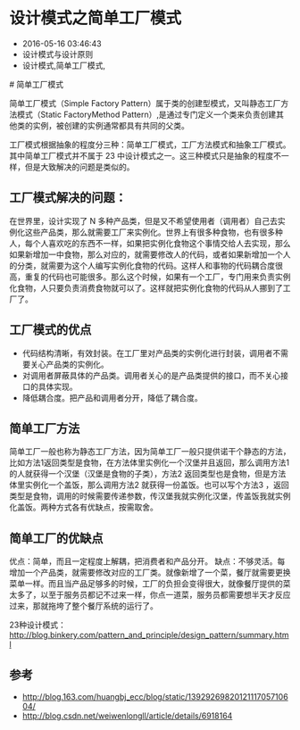 # 设计模式之简单工厂模式
- 2016-05-16 03:46:43
- 设计模式与设计原则
- 设计模式,简单工厂模式,

<!--markdown--># 简单工厂模式

简单工厂模式（Simple Factory Pattern）属于类的创建型模式，又叫静态工厂方法模式（Static FactoryMethod Pattern）,是通过专门定义一个类来负责创建其他类的实例，被创建的实例通常都具有共同的父类。


<!--more-->

工厂模式根据抽象的程度分三种：简单工厂模式，工厂方法模式和抽象工厂模式。其中简单工厂模式并不属于 23 中设计模式之一。这三种模式只是抽象的程度不一样，但是大致解决的问题是类似的。

## 工厂模式解决的问题：

在世界里，设计实现了 N 多种产品类，但是又不希望使用者（调用者）自己去实例化这些产品类，那么就需要工厂来实例化。世界上有很多种食物，也有很多种人，每个人喜欢吃的东西不一样，如果把实例化食物这个事情交给人去实现，那么如果新增加一中食物，那么对应的，就需要修改人的代码，或者如果新增加一个人的分类，就需要为这个人编写实例化食物的代码。这样人和事物的代码耦合度很高，重复的代码也可能很多。那么这个时候，如果有一个工厂，专门用来负责实例化食物，人只要负责消费食物就可以了。这样就把实例化食物的代码从人挪到了工厂了。

## 工厂模式的优点

 - 代码结构清晰，有效封装。在工厂里对产品类的实例化进行封装，调用者不需要关心产品类的实例化。
 - 对调用者屏蔽具体的产品类。调用者关心的是产品类提供的接口，而不关心接口的具体实现。
 - 降低耦合度。把产品和调用者分开，降低了耦合度。

## 简单工厂方法

简单工厂一般也称为静态工厂方法，因为简单工厂一般只提供诺干个静态的方法，比如方法1返回类型是食物，在方法体里实例化一个汉堡并且返回，那么调用方法1的人就获得一个汉堡（汉堡是食物的子类），方法2 返回类型也是食物，但是方法体里实例化一个盖饭，那么调用方法2 就获得一份盖饭。也可以写个方法3 ，返回类型是食物，调用的时候需要传递参数，传汉堡我就实例化汉堡，传盖饭我就实例化盖饭。两种方式各有优缺点，按需取舍。

## 简单工厂的优缺点

优点：简单，而且一定程度上解耦，把消费者和产品分开。
缺点：不够灵活。每增加一个产品类，就需要修改对应的工厂类。就像新增了一个菜，餐厅就需要更换菜单一样。而且当产品足够多的时候，工厂的负担会变得很大，就像餐厅提供的菜太多了，以至于服务员都记不过来一样，你点一道菜，服务员都需要想半天才反应过来，那就拖垮了整个餐厅系统的运行了。

23种设计模式：
<http://blog.binkery.com/pattern_and_principle/design_pattern/summary.html>

## 参考
 * <http://blog.163.com/huangbj_ecc/blog/static/1392926982012111705710604/>
 * <http://blog.csdn.net/weiwenlongll/article/details/6918164>